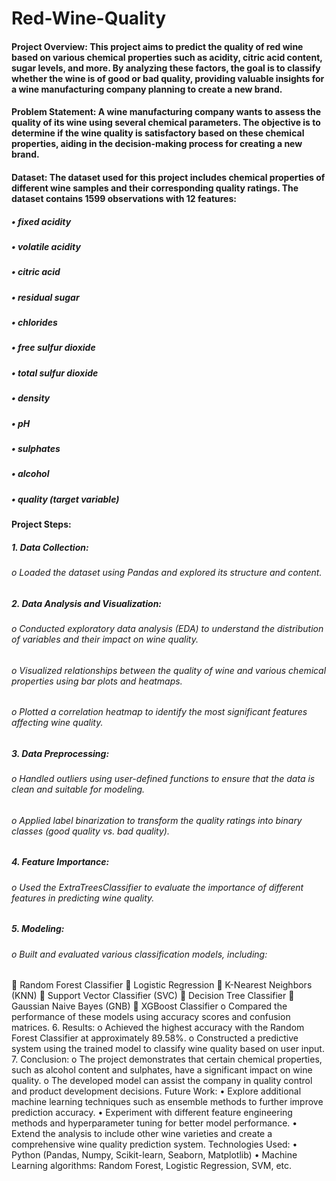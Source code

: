 # Red-Wine-Quality
#### Project Overview: This project aims to predict the quality of red wine based on various chemical properties such as acidity, citric acid content, sugar levels, and more. By analyzing these factors, the goal is to classify whether the wine is of good or bad quality, providing valuable insights for a wine manufacturing company planning to create a new brand.

#### Problem Statement: A wine manufacturing company wants to assess the quality of its wine using several chemical parameters. The objective is to determine if the wine quality is satisfactory based on these chemical properties, aiding in the decision-making process for creating a new brand.

#### Dataset: The dataset used for this project includes chemical properties of different wine samples and their corresponding quality ratings. The dataset contains 1599 observations with 12 features:
##### •	fixed acidity
##### •	volatile acidity
##### •	citric acid
##### •	residual sugar
##### •	chlorides
##### •	free sulfur dioxide
##### •	total sulfur dioxide
##### •	density
##### •	pH
##### •	sulphates
##### •	alcohol
##### •	quality (target variable)


#### Project Steps:
##### 1.	Data Collection:
###### o	Loaded the dataset using Pandas and explored its structure and content.
##### 2.	Data Analysis and Visualization:
###### o	Conducted exploratory data analysis (EDA) to understand the distribution of variables and their impact on wine quality.
###### o	Visualized relationships between the quality of wine and various chemical properties using bar plots and heatmaps.
###### o	Plotted a correlation heatmap to identify the most significant features affecting wine quality.
##### 3.	Data Preprocessing:
###### o	Handled outliers using user-defined functions to ensure that the data is clean and suitable for modeling.
###### o	Applied label binarization to transform the quality ratings into binary classes (good quality vs. bad quality).
##### 4.	Feature Importance:
###### o	Used the ExtraTreesClassifier to evaluate the importance of different features in predicting wine quality.
##### 5.	Modeling:
###### o	Built and evaluated various classification models, including:
	Random Forest Classifier
	Logistic Regression
	K-Nearest Neighbors (KNN)
	Support Vector Classifier (SVC)
	Decision Tree Classifier
	Gaussian Naive Bayes (GNB)
	XGBoost Classifier
o	Compared the performance of these models using accuracy scores and confusion matrices.
6.	Results:
o	Achieved the highest accuracy with the Random Forest Classifier at approximately 89.58%.
o	Constructed a predictive system using the trained model to classify wine quality based on user input.
7.	Conclusion:
o	The project demonstrates that certain chemical properties, such as alcohol content and sulphates, have a significant impact on wine quality.
o	The developed model can assist the company in quality control and product development decisions.
Future Work:
•	Explore additional machine learning techniques such as ensemble methods to further improve prediction accuracy.
•	Experiment with different feature engineering methods and hyperparameter tuning for better model performance.
•	Extend the analysis to include other wine varieties and create a comprehensive wine quality prediction system.
Technologies Used:
•	Python (Pandas, Numpy, Scikit-learn, Seaborn, Matplotlib)
•	Machine Learning algorithms: Random Forest, Logistic Regression, SVM, etc.
